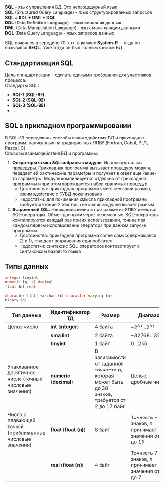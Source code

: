 **SQL** - язык управления БД. Это непроцедурный язык  
	**SQL** (Structured Query Language) - язык структурированных запросов  
	**SQL = DDL + DML + DQL**  
	**DDL** (Data Definition Language) - язык описания данных  
	**DML** (Data Manipulation Language) - язык манипуляции данными  
	**DQL** (Data Query Language) - язык запросов данных  
  
SQL появился в середине 70-х гг. в рамках **System-R** - тогда он назывался **SEQL**.. Уже тогда он был полным языком БД.  
## Стандартизация SQL
Цель стандартизации - сделать едиными требования для участников процесса.  
Стандарты SQL:
- **SQL-1 (SQL-89)**
- **SQL-2 (SQL-92)**
- **SQL-3 (SQL-99)**
- ...
## SQL в прикладном программировании
В SQL-89 определены способы взаимодействия БД и прикладных программ, написанных на традиционных ЯПВУ (Fortran, Cobol, PL/1, Pascal, C).  
Способы взаимодействия БД и программы:
1. **Операторы языка SQL собраны в модуль.** Используются как процедуры. Прикладная программа вызывает процедуру модуля, передает ей фактические параметры и получает в ответ еще какие-то параметры. Модуль компилируется отдельно от прикладной программы и при этом порождается набор хранимых процедур.
	- Достоинства: прикладная программа имеет меньший размер, взаимодействие с СУБД локализовано
	- Недостатки: для понимания смысла прикладной программы требуется чтение 2 текстов, синтаксис модулей бывает разным
2. **Встроенный SQL.** Непосредственно в программе на ЯПВУ имеются SQL-операторы. Обмен данными через переменные. SQL-операторы компилируются каждый раз при их использовании, точнее при каждом первом использовании оператора при данном запуске программы.
	  - Достоинства: прикладная программа более самосодержащаяся (2 в 1), стандарт встраивания единообразен
	  - Недостатки: синтаксис SQL-операторов контрастирует с синтаксисом базового языка
## Типы данных
```sql
integer tinyint
numeric (p, s) decimal
float (n) real

character [(n)] varchar (n) character varying (n)
binary (n)
```

| Тип данных                                                | Идентификатор ТД          | Размер                                                                                             | Диапазон                                                |
| --------------------------------------------------------- | ------------------------- | -------------------------------------------------------------------------------------------------- | ------------------------------------------------------- |
| Целое число                                               | **int** (**integer**)     | 4 байта                                                                                            | $-2^{31}...2^{31}$                                      |
|                                                           | **smallint**              | 2 байта                                                                                            | $-32768...32768$                                        |
|                                                           | **tinyint**               | 1 байт                                                                                             | $0...255$                                               |
| Упакованное десятичное число (точные числовые значения)   | **numeric** (**decimal**) | В зависимости от заданной точности $p$, которая может быть до 38 знаков, требуется от 2 до 17 байт | Целые, дробные числа                                    |
| Число с плавающей точкой (приближенные числовые значения) | **float** (**float (n)**) | 8 байт                                                                                             | Точность - 15 знаков, $n$ принимает значения от 8 до 15 |
|                                                           | **real** (**float (n)**)  | 4 байт                                                                                             | Точность 7 знаков, $n$ принимает значения от 1 до 7     |

